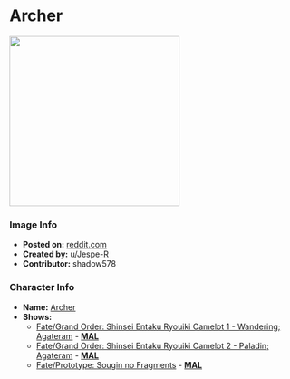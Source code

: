 # Archer

<img src="https://raw.githubusercontent.com/shadow578/Project-Padoru/master/Padoru/U_Jespe-R/fate-arash-kamangir-archer.png" height="300">

### Image Info
* **Posted on:**     [reddit.com](https://www.reddit.com/r/Padoru/comments/ffjr4f/daily_padoru_68_arash_fate/)
* **Created by:**    [u/Jespe-R](https://github.com/shadow578/Project-Padoru/blob/master/table-of-contents/creators/uJespeR.md)
* **Contributor:**   shadow578

### Character Info
* **Name:**   [Archer](https://myanimelist.net/character/134458)
* **Shows:**
  * [Fate/Grand Order: Shinsei Entaku Ryouiki Camelot 1 - Wandering; Agateram](https://github.com/shadow578/Project-Padoru/blob/master/table-of-contents/shows/FateGrandOrderShinseiEntakuRyouikiCamelot1WanderingAgateram.md) - [__MAL__](https://myanimelist.net/anime/38085/Fate_Grand_Order__Shinsei_Entaku_Ryouiki_Camelot_1_-_Wandering__Agateram)
  * [Fate/Grand Order: Shinsei Entaku Ryouiki Camelot 2 - Paladin; Agateram](https://github.com/shadow578/Project-Padoru/blob/master/table-of-contents/shows/FateGrandOrderShinseiEntakuRyouikiCamelot2PaladinAgateram.md) - [__MAL__](https://myanimelist.net/anime/38086/Fate_Grand_Order__Shinsei_Entaku_Ryouiki_Camelot_2_-_Paladin__Agateram)
  * [Fate/Prototype: Sougin no Fragments](https://github.com/shadow578/Project-Padoru/blob/master/table-of-contents/shows/FatePrototypeSouginnoFragments.md) - [__MAL__](https://myanimelist.net/manga/61005/Fate_Prototype__Sougin_no_Fragments)


